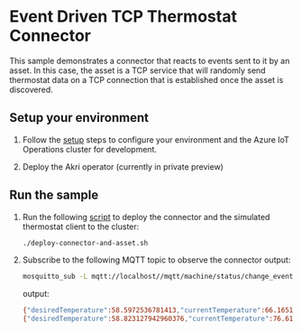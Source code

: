 # Event Driven TCP Thermostat Connector

This sample demonstrates a connector that reacts to events sent to it by an asset. In this case, the asset is a TCP service that will randomly send thermostat data on a TCP connection that is established once the asset is discovered.

## Setup your environment

1. Follow the [setup](/doc/setup.md) steps to configure your environment and the Azure IoT Operations cluster for development.

2. Deploy the Akri operator (currently in private preview)

## Run the sample

1. Run the following [script](./deploy-connector-and-asset.sh) to deploy the connector and the simulated thermostat client to the cluster:

    ```bash
    ./deploy-connector-and-asset.sh
    ```

1. Subscribe to the following MQTT topic to observe the connector output:

    ```bash
    mosquitto_sub -L mqtt://localhost//mqtt/machine/status/change_event
    ```

    output:
    ```bash
    {"desiredTemperature":58.5972536781413,"currentTemperature":66.16511010453911}
    {"desiredTemperature":58.823127942960376,"currentTemperature":76.61413001297211}
    ```
